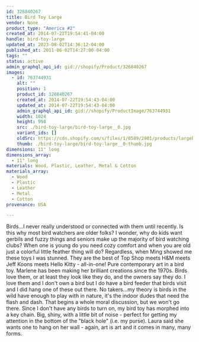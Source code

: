 ```yaml
---
id: 326840267
title: Bird Toy Large
vendor: None
product_type: "America #2"
created_at: 2014-07-22T19:54:41-04:00
handle: bird-toy-large
updated_at: 2023-08-02T14:36:12-04:00
published_at: 2011-06-02T14:27:00-04:00
tags: ""
status: active
admin_graphql_api_id: gid://shopify/Product/326840267
images:
  - id: 763744931
    alt: ""
    position: 1
    product_id: 326840267
    created_at: 2014-07-22T19:54:43-04:00
    updated_at: 2014-07-22T19:54:43-04:00
    admin_graphql_api_id: gid://shopify/ProductImage/763744931
    width: 1024
    height: 998
    src: ./bird-toy-large/bird-toy-large__0.jpg
    variant_ids: []
    oldSrc: https://cdn.shopify.com/s/files/1/0589/2901/products/largebirdtoy.jpeg?v=1406073283
    thumb: ./bird-toy-large/bird-toy-large__0-thumb.jpg
dimensions: 11" long
dimensions_array:
  - 11" long
materials: Wood, Plastic, Leather, Metal & Cotton
materials_array:
  - Wood
  - Plastic
  - Leather
  - Metal
  - Cotton
provenance: USA

---
```


Birds...I never really understood or connected with them until recently. Is this why most bird watchers are older folks? I wonder, why do kids want gerbils and fuzzy things and seniors make up the majority of bird watching clubs? When one is young do you need cozy comfort and when you are old just a colorful little feather thing will do? Regardless, when Ming showed me these toys I was stunned. They are the best of Top Shop meets H&M meets Jeff Koons meets Hello Kitty - all-in-one! Pure contemporary art in a bird toy. Marlene has been making her brilliant creations since the 1970s. Birds love them, or at least they look like they do, and the owners say they do. I love them and I don't own a bird but I do have a bird feeder that birds visit and I did hang one of these out there. No takers...my theory is birds in the wild have enough to play with in nature, it's the indoor dudes that need the flash and dash. That begins a whole moral discussion, but we won't go there. Since I don't have any birds to turn on, my bird toy has morphed into a key chain. Big, shiny, with a little bit of noise - perfect for getting my attention in the bottom of the "black hole" (i.e. my purse). Laura said she wants one to hang on her wall - again, art is art and it comes in many, many forms.